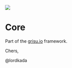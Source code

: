 ![](https://travis-ci.com/grisu-io/core.svg?branch=master)

# Core

Part of the [grisu.io](https://grisu.io) framework.

Chers,

@lordkada